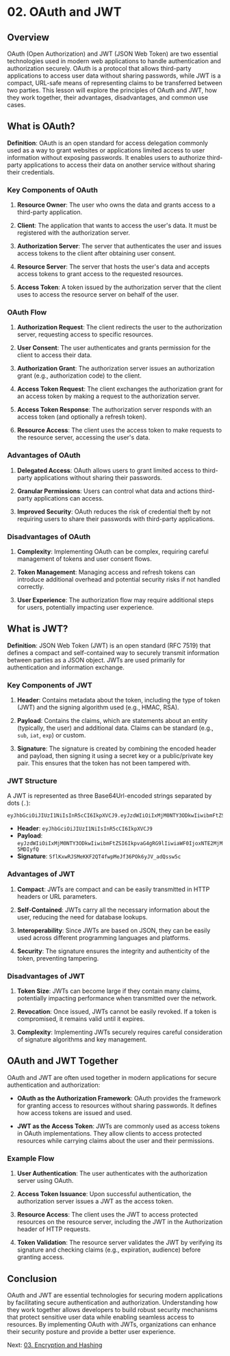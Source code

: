 # 02. OAuth and JWT

## Overview

OAuth (Open Authorization) and JWT (JSON Web Token) are two essential technologies used in modern web applications to handle authentication and authorization securely. OAuth is a protocol that allows third-party applications to access user data without sharing passwords, while JWT is a compact, URL-safe means of representing claims to be transferred between two parties. This lesson will explore the principles of OAuth and JWT, how they work together, their advantages, disadvantages, and common use cases.

## What is OAuth?

**Definition**: OAuth is an open standard for access delegation commonly used as a way to grant websites or applications limited access to user information without exposing passwords. It enables users to authorize third-party applications to access their data on another service without sharing their credentials.

### Key Components of OAuth

1. **Resource Owner**: The user who owns the data and grants access to a third-party application.

2. **Client**: The application that wants to access the user's data. It must be registered with the authorization server.

3. **Authorization Server**: The server that authenticates the user and issues access tokens to the client after obtaining user consent.

4. **Resource Server**: The server that hosts the user's data and accepts access tokens to grant access to the requested resources.

5. **Access Token**: A token issued by the authorization server that the client uses to access the resource server on behalf of the user.

### OAuth Flow

1. **Authorization Request**: The client redirects the user to the authorization server, requesting access to specific resources.

2. **User Consent**: The user authenticates and grants permission for the client to access their data.

3. **Authorization Grant**: The authorization server issues an authorization grant (e.g., authorization code) to the client.

4. **Access Token Request**: The client exchanges the authorization grant for an access token by making a request to the authorization server.

5. **Access Token Response**: The authorization server responds with an access token (and optionally a refresh token).

6. **Resource Access**: The client uses the access token to make requests to the resource server, accessing the user's data.

### Advantages of OAuth

1. **Delegated Access**: OAuth allows users to grant limited access to third-party applications without sharing their passwords.

2. **Granular Permissions**: Users can control what data and actions third-party applications can access.

3. **Improved Security**: OAuth reduces the risk of credential theft by not requiring users to share their passwords with third-party applications.

### Disadvantages of OAuth

1. **Complexity**: Implementing OAuth can be complex, requiring careful management of tokens and user consent flows.

2. **Token Management**: Managing access and refresh tokens can introduce additional overhead and potential security risks if not handled correctly.

3. **User Experience**: The authorization flow may require additional steps for users, potentially impacting user experience.

## What is JWT?

**Definition**: JSON Web Token (JWT) is an open standard (RFC 7519) that defines a compact and self-contained way to securely transmit information between parties as a JSON object. JWTs are used primarily for authentication and information exchange.

### Key Components of JWT

1. **Header**: Contains metadata about the token, including the type of token (JWT) and the signing algorithm used (e.g., HMAC, RSA).

2. **Payload**: Contains the claims, which are statements about an entity (typically, the user) and additional data. Claims can be standard (e.g., `sub`, `iat`, `exp`) or custom.

3. **Signature**: The signature is created by combining the encoded header and payload, then signing it using a secret key or a public/private key pair. This ensures that the token has not been tampered with.

### JWT Structure

A JWT is represented as three Base64Url-encoded strings separated by dots (`.`):

```
eyJhbGciOiJIUzI1NiIsInR5cCI6IkpXVCJ9.eyJzdWIiOiIxMjM0NTY3ODkwIiwibmFtZSI6IkpvaG4gRG9lIiwiaWF0IjoxNTE2MjM5MDIyfQ.SflKxwRJSMeKKF2QT4fwpMeJf36POk6yJV_adQssw5c
```

- **Header**: `eyJhbGciOiJIUzI1NiIsInR5cCI6IkpXVCJ9`
- **Payload**: `eyJzdWIiOiIxMjM0NTY3ODkwIiwibmFtZSI6IkpvaG4gRG9lIiwiaWF0IjoxNTE2MjM5MDIyfQ`
- **Signature**: `SflKxwRJSMeKKF2QT4fwpMeJf36POk6yJV_adQssw5c`

### Advantages of JWT

1. **Compact**: JWTs are compact and can be easily transmitted in HTTP headers or URL parameters.

2. **Self-Contained**: JWTs carry all the necessary information about the user, reducing the need for database lookups.

3. **Interoperability**: Since JWTs are based on JSON, they can be easily used across different programming languages and platforms.

4. **Security**: The signature ensures the integrity and authenticity of the token, preventing tampering.

### Disadvantages of JWT

1. **Token Size**: JWTs can become large if they contain many claims, potentially impacting performance when transmitted over the network.

2. **Revocation**: Once issued, JWTs cannot be easily revoked. If a token is compromised, it remains valid until it expires.

3. **Complexity**: Implementing JWTs securely requires careful consideration of signature algorithms and key management.

## OAuth and JWT Together

OAuth and JWT are often used together in modern applications for secure authentication and authorization:

- **OAuth as the Authorization Framework**: OAuth provides the framework for granting access to resources without sharing passwords. It defines how access tokens are issued and used.

- **JWT as the Access Token**: JWTs are commonly used as access tokens in OAuth implementations. They allow clients to access protected resources while carrying claims about the user and their permissions.

### Example Flow

1. **User Authentication**: The user authenticates with the authorization server using OAuth.

2. **Access Token Issuance**: Upon successful authentication, the authorization server issues a JWT as the access token.

3. **Resource Access**: The client uses the JWT to access protected resources on the resource server, including the JWT in the Authorization header of HTTP requests.

4. **Token Validation**: The resource server validates the JWT by verifying its signature and checking claims (e.g., expiration, audience) before granting access.

## Conclusion

OAuth and JWT are essential technologies for securing modern applications by facilitating secure authentication and authorization. Understanding how they work together allows developers to build robust security mechanisms that protect sensitive user data while enabling seamless access to resources. By implementing OAuth with JWTs, organizations can enhance their security posture and provide a better user experience.

Next: [03. Encryption and Hashing](./03-encryption-and-hashing.md)
